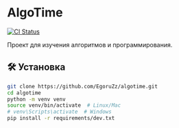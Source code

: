 # AlgoTime

[![CI Status](https://github.com/EgoruZz/algotime/actions/workflows/ci.yml/badge.svg)](https://github.com/EgoruZz/algotime/actions)

Проект для изучения алгоритмов и программирования.

## 🛠️ Установка

```bash
git clone https://github.com/EgoruZz/algotime.git
cd algotime
python -m venv venv
source venv/bin/activate  # Linux/Mac
# venv\Scripts\activate  # Windows
pip install -r requirements/dev.txt

